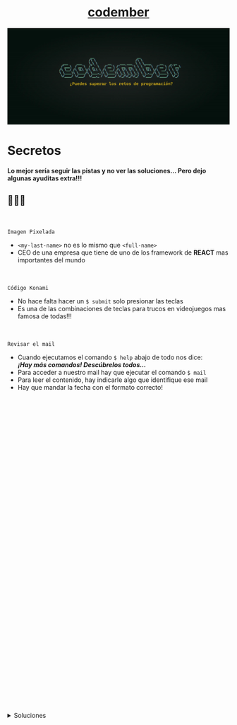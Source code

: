 <div align="center">

# [codember](https://codember.dev) 

</div>

<div align="center">
    <img src="./codember.webp" />
</div>


# Secretos

#### Lo mejor sería seguir las pistas y no ver las soluciones... Pero dejo algunas ayuditas extra!!!
## 🫣🤫🤝
<br>

`Imagen Pixelada` <br>
- `<my-last-name>` no es lo mismo que `<full-name>`
- CEO de una empresa que tiene de uno de los framework de **REACT** mas importantes del mundo

<br>

`Código Konami`
- No hace falta hacer un `$ submit` solo presionar las teclas
- Es una de las combinaciones de teclas para trucos en videojuegos mas famosa de todas!!!

<br>


`Revisar el mail`
- Cuando ejecutamos el comando `$ help` abajo de todo nos dice: <br>
***¡Hay más comandos! Descúbrelos todos...***
- Para acceder a nuestro mail hay que ejecutar el comando `$ mail`
- Para leer el contenido, hay indicarle algo que identifique ese mail
- Hay que mandar la fecha con el formato correcto!

<br><br><br><br><br><br><br><br><br><br><br><br><br><br><br><br><br><br><br><br><br><br><br><br><br><br><br><br><br><br><br><br><br><br><br><br><br><br><br><br><br>
<details>
    <summary style='cursor:pointer'>Soluciones</summary> <br>
    <details>
        <summary style='cursor:pointer'>Imagen Pixelada</summary>
        <code> $ submit Rauch </code>
    </details> <br>
    <details>
        <span>apretar las teclas</span><br>
        <code> $ ⬆️⬆️⬇️⬇️⬅️➡️⬅️➡️🅱️🅰️</code>
        <summary style='cursor:pointer'>Código Secreto Konami</summary>
    </details> <br>
    <details>
        <summary style='cursor:pointer'>Mail con fecha</summary>
        <code>  $ submit 2023-12-01 </code>
    </details>
</details>

